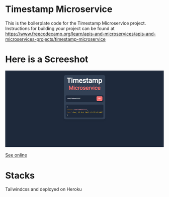 # Timestamp Microservice

This is the boilerplate code for the Timestamp Microservice project. Instructions for building your project can be found at https://www.freecodecamp.org/learn/apis-and-microservices/apis-and-microservices-projects/timestamp-microservice

# Here is a Screeshot
![Screeshot](./Screenshot_fcctmtp.png)

[See online](./https://fcctmtp.herokuapp.com/)

# Stacks 

Tailwindcss and deployed on Heroku